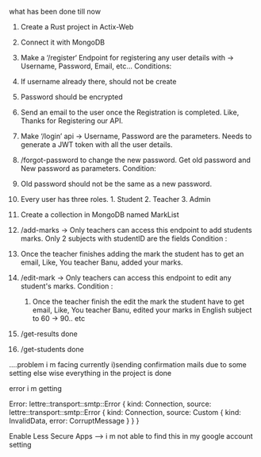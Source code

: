 what has been done till now 

1. Create a Rust project in Actix-Web
2. Connect it with MongoDB
3. Make a ‘/register‘ Endpoint for registering any user details with -> Username,
Password, Email, etc…
Conditions:
1. If username already there, should not be create
2. Password should be encrypted
3. Send an email to the user once the Registration is completed.
Like, Thanks for Registering our API.
4. Make ‘/login’ api -> Username, Password are the parameters. Needs to
generate a JWT token with all the user details.
5. /forgot-password to change the new password. Get old password and New
password as parameters.
Condition:
1. Old password should not be the same as a new password.
6. Every user has three roles. 1. Student 2. Teacher 3. Admin
7. Create a collection in MongoDB named MarkList
8. /add-marks -> Only teachers can access this endpoint to add students marks.
Only 2 subjects with studentID are the fields
Condition :
1. Once the teacher finishes adding the mark the student has to get
an email, Like, You teacher Banu, added your marks.
9. /edit-mark -> Only teachers can access this endpoint to edit any student's
marks.
    Condition :
    1. Once the teacher finish the edit the mark the student have to get
    email, Like, You teacher Banu, edited your marks in English subject
    to 60 -> 90.. etc

10. /get-results    done
11. /get-students   done

    

....problem i m facing currently
i)sending confirmation mails due to some setting else wise everything  in the project is done  

error i m getting

Error: lettre::transport::smtp::Error { kind: Connection, source: lettre::transport::smtp::Error { kind: Connection, source: Custom { kind: InvalidData, error: CorruptMessage } } }

Enable Less Secure Apps --> i m not able to find this in my google account setting
